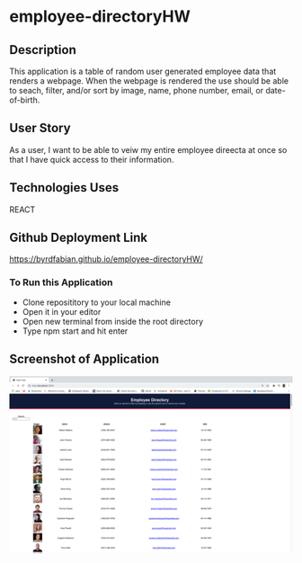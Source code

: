 # employee-directoryHW

## Description
This application is a table of random user generated employee data that renders a webpage.
When the webpage is rendered the use should be able to seach, filter, and/or sort by image, name,
phone number, email, or date-of-birth.

## User Story
As a user, I want to be able to veiw my entire employee direecta at once so that I have
quick access to their information.
## Technologies Uses

REACT

## Github Deployment Link

https://byrdfabian.github.io/employee-directoryHW/

### To Run this Application

* Clone reposititory to your local machine
* Open it in your editor
* Open new terminal from inside the root directory
* Type npm start and hit enter

## Screenshot of Application

![](images/Employee_directory.png)
